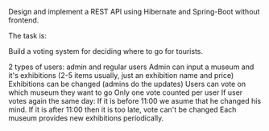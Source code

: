 Design and implement a REST API using Hibernate and Spring-Boot without frontend.

The task is:

Build a voting system for deciding where to go for tourists.

2 types of users: admin and regular users
Admin can input a museum and it's exhibitions (2-5 items usually, just an exhibition name and price)
Exhibitions can be changed (admins do the updates)
Users can vote on which museum they want to go
Only one vote counted per user
If user votes again the same day:
If it is before 11:00 we asume that he changed his mind.
If it is after 11:00 then it is too late, vote can't be changed
Each museum provides new exhibitions periodically.



